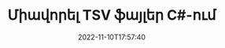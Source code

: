 ---
############################# Static ############################
layout: "auto-gen-merger"
date: 2022-11-10T17:57:40
draft: false
otherformats: vssm vssx vstm vstx vsx vtx xlam xls xlsb xlsm xlsx xlt bmp jpg jpeg png

############################# Head ############################
head_title: "Միավորել TSV ֆայլեր C#-ում | TSV Միաձուլում"
head_description: "Միավորել մի քանի TSV ֆայլ մեկ ֆայլի մեջ՝ օգտագործելով C# .NET փաստաթղթերի միաձուլման API-ն: Միավորել որոշակի էջեր կամ էջերի միջակայքեր՝ տարբեր փաստաթղթերից մինչև մեկ փաստաթուղթ:"

############################# Header ############################
title: "Միավորել TSV ֆայլեր C#-ում"
description: "Միավորել TSV-ը .NET կոդի մի քանի տողով:"
bg_image: "https://cms.admin.containerize.com/templates/aspose/App_Themes/V3/images/bg/header1.png"
bg_overlay: false
button:
    enable: true
    icon: "fas fa-arrow-down"
    label: "Ներբեռնեք անվճար փորձաշրջան"
    link: "https://downloads.groupdocs.com/merger/net"

############################# SubMenu ############################
submenu:
    enable: true

    left:
        img_alt: "GroupDocs.Merger for .NET"
        image: "https://cms.admin.containerize.com/templates/groupdocs/images/product-logos/90x90-noborder/groupdocs-merger-net.png"
        product: "GroupDocs.Merger"
        platform: ".NET"

    middle:
        button:

            # button loop
            - link: "https://apireference.groupdocs.com/merger/net"
              text: "API հղում"

            # button loop
            - link: "https://github.com/groupdocs-merger"
              text: "Կոդի օրինակներ"

            # button loop
            - link: "https://products.groupdocs.app/merger/family"
              text: "Կենդանի Դեմոներ"

            # button loop
            - link: "https://purchase.groupdocs.com/pricing/merger/net"
              text: "Գնագոյացում"

    right:
        link_download: "https://downloads.groupdocs.com/merger"
        link_learn: "https://docs.groupdocs.com/merger/net"
        link_buy: "https://purchase.groupdocs.com"

############################# About ############################
about:
    enable: true
    title: "GroupDocs.Merger for .NET API-ի մասին"
    content: |
        [GroupDocs.Merger for .NET](/hy/merger/net/) ապահովում է հարմար լուծում մի քանի PDF, Microsoft Office (Word, Excel, PowerPoint, OneNote), OpenDocument, HTML, պատկերներ և շատ այլ փաստաթղթեր մեկ ֆայլի մեջ .NET հավելվածներում: GroupDocs.Merger-ը կխնայի ձեզ շատ ջանք, քանի որ ձեզ թույլատրվում է համատեղել TSV փաստաթղթերը. կարիք չկա տեղադրել որևէ երրորդ կողմի ծրագրակազմ, աշխատասեղանի հավելվածներ կամ պլագիններ: Այժմ ավելորդ է ձեր ժամանակը վատնել և ֆայլերը ձեռքով համատեղել: GroupDocs-ի առաքելությունն է ապահովել լավագույն որակը և պարզեցնել փաստաթղթերի մշակման աշխատանքային հոսքերը:
        
        GroupDocs.Merger API-ն ճիշտ ընտրություն է կորպորատիվ լուծումների համար, որոնք պահանջում են ֆայլերի համադրման հնարավորություններ: Այս API-ները լավ աջակցվում են բոլոր հիմնական օպերացիոն համակարգերում և հարթակներում, ներառյալ .NET Framework, .NET Standard, .NET Core, Mono:

############################# Steps ############################
steps:
    enable: true
    title_left: "Ինչպես միավորել բազմաթիվ TSV ֆայլեր"
    content_left: |
        [GroupDocs.Merger for .NET](/hy/merger/net/) հեշտացնում է .NET ծրագրավորողների համար համատեղել երկու կամ ավելի TSV ֆայլեր իրենց հավելվածներում` կիրառելով մի քանի հեշտ քայլ.
        
        * Ստեղծեք **Merger** նոր օրինակ և փոխանցեք աղբյուրի փաստաթղթի ուղին որպես կոնստրուկտորի պարամետր:
        * Զանգահարեք **Join** **Merger** դասին և անցեք աղբյուրի երկրորդ փաստաթղթի ճանապարհը:
        * Միաձուլված փաստաթուղթը պահպանելու համար զանգահարեք **Save** **Merger** դասի:

    title_right: "Համակարգի պահանջները"
    content_right: |
        GroupDocs.Merger for .NET API-ներն աջակցվում են բոլոր հիմնական հարթակներում և օպերացիոն համակարգերում: Նախքան ստորև նշված կոդը գործարկելը, խնդրում ենք համոզվել, որ ձեր համակարգում տեղադրված են հետևյալ նախադրյալները.

        * Օպերացիոն համակարգեր՝ Microsoft Windows, Linux, MacOS
        * Զարգացման միջավայրեր՝ Visual Studio, Xamarin, MonoDevelop
        * Շրջանակներ: .NET Framework, .NET Standard, .NET Core, Mono
        * Ներբեռնեք GroupDocs.Merger for .NET-ի վերջին տարբերակը [NuGet](https://www.nuget.org/packages/groupdocs.merger)
         
    code: |
     {{% merger/additional-styles %}}
     {{< merger/code-merger title="Ինչպես միավորել TSV ֆայլեր՝ օգտագործելով C# օրինակ կոդը">}}

        ```csharp    
        // Միավորել TSV ֆայլեր՝ օգտագործելով GroupDocs.Merger API
        // Ակնթարթային միաձուլում TSV փաստաթղթով
        using (Merger merger = new Merger("input1.tsv"))
          {
            // Call Join մեթոդը Միաձուլման դասի օրինակ և անցնել երկրորդ աղբյուրի փաստաթղթի ուղին
            merger.Join("input2.tsv");
    
            // Միաձուլված փաստաթուղթը պահպանելու համար զանգահարեք Merger դասի օրինակի Save մեթոդը
            merger.Save("merged-file.tsv");
          }
        ```
     {{< /merger/code-merger >}}

############################# Demos ############################
demos:
    enable: true
    title: "Կենդանի ցուցադրություններ՝ փաստաթղթերը համատեղելու առցանց հավելված"
    content: |
       Միավորեք մեկից ավելի TSV ֆայլ հենց հիմա՝ այցելելով [GroupDocs.Merger Live Demos](https://products.groupdocs.app/merger/family) կայքը:
       Կենդանի ցուցադրությունն ունի հետևյալ առավելությունները.
        
############################# About Formats ############################
about_formats:
    enable: true

############################# More Formats ############################
more_formats:
    enable: true
    title: "Փաստաթղթերի այլ ձևաչափերի միավորում"
    content: |
        .NET փաստաթղթերի միաձուլման API ֆայլերի ձևաչափերի և պատկերների համար: Միավորեք փաստաթղթերի որոշ հայտնի ձևաչափեր, ինչպես նշված է ստորև:

############################# Back to top ###############################
back_to_top:
    enable: true
---
